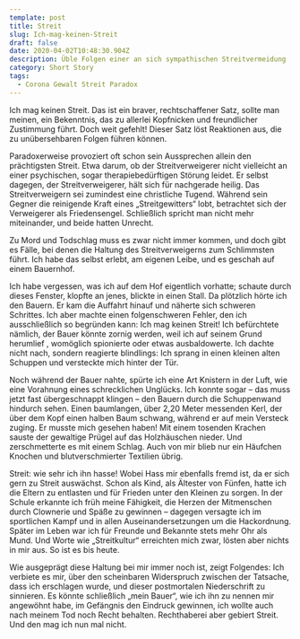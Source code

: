 ```yaml
---
template: post
title: Streit
slug: Ich-mag-keinen-Streit
draft: false
date: 2020-04-02T10:48:30.904Z
description: Üble Folgen einer an sich sympathischen Streitvermeidung
category: Short Story
tags:
  - Corona Gewalt Streit Paradox
---
```

Ich mag keinen Streit. Das ist ein braver, rechtschaffener Satz, sollte man meinen, ein Bekenntnis, das zu allerlei Kopfnicken und freundlicher Zustimmung führt. Doch weit gefehlt! Dieser Satz löst Reaktionen aus, die zu unübersehbaren Folgen führen können.



Paradoxerweise provoziert oft schon sein Aussprechen allein den prächtigsten Streit. Etwa darum, ob der Streitverweigerer nicht vielleicht an einer psychischen, sogar therapiebedürftigen Störung leidet. Er selbst dagegen, der Streitverweigerer, hält sich für nachgerade heilig. Das Streitverweigern sei zumindest eine christliche Tugend. Während sein Gegner die reinigende Kraft eines „Streitgewitters“ lobt, betrachtet sich der Verweigerer als Friedensengel. Schließlich spricht man nicht mehr miteinander, und beide hatten Unrecht.



Zu Mord und Todschlag muss es zwar nicht immer kommen, und doch gibt es Fälle, bei denen die Haltung des Streitverweigerns zum Schlimmsten führt. Ich habe das selbst erlebt, am eigenen Leibe, und es geschah auf einem Bauernhof.



Ich habe vergessen, was ich auf dem Hof eigentlich vorhatte; schaute durch dieses Fenster, klopfte an jenes, blickte in einen Stall. Da plötzlich hörte ich den Bauern. Er kam die Auffahrt hinauf und näherte sich schweren Schrittes. Ich aber machte einen folgenschweren Fehler, den ich ausschließlich so begründen kann: Ich mag keinen Streit! Ich befürchtete nämlich, der Bauer könnte zornig werden, weil ich auf seinem Grund herumlief , womöglich spionierte oder etwas ausbaldowerte. Ich dachte nicht nach, sondern reagierte blindlings: Ich sprang in einen kleinen alten Schuppen und versteckte mich hinter der Tür.



Noch während der Bauer nahte, spürte ich eine Art Knistern in der Luft, wie eine Vorahnung eines schrecklichen Unglücks. Ich konnte sogar – das muss jetzt fast übergeschnappt klingen – den Bauern durch die Schuppenwand hindurch sehen. Einen baumlangen, über 2,20 Meter messenden Kerl, der über dem Kopf einen halben Baum schwang, während er auf mein Versteck zuging. Er musste mich gesehen haben! Mit einem tosenden Krachen sauste der gewaltige Prügel auf das Holzhäuschen nieder. Und zerschmetterte es mit einem Schlag. Auch von mir blieb nur ein Häufchen Knochen und blutverschmierter Textilien übrig.



Streit: wie sehr ich ihn hasse! Wobei Hass mir ebenfalls fremd ist, da er sich gern zu Streit auswächst. Schon als Kind, als Ältester von Fünfen, hatte ich die Eltern zu entlasten und für Frieden unter den Kleinen zu sorgen. In der Schule erkannte ich früh meine Fähigkeit, die Herzen der Mitmenschen durch Clownerie und Späße zu gewinnen – dagegen versagte ich im sportlichen Kampf und in allen Auseinandersetzungen um die Hackordnung. Später im Leben war ich für Freunde und Bekannte stets mehr Ohr als Mund. Und Worte wie „Streitkultur“ erreichten mich zwar, lösten aber nichts in mir aus. So ist es bis heute.



Wie ausgeprägt diese Haltung bei mir immer noch ist, zeigt Folgendes: Ich verbiete es mir, über den scheinbaren Widerspruch zwischen der Tatsache, dass ich erschlagen wurde, und dieser postmortalen Niederschrift zu sinnieren. Es könnte schließlich „mein Bauer“, wie ich ihn zu nennen mir angewöhnt habe, im Gefängnis den Eindruck gewinnen, ich wollte auch nach meinem Tod noch Recht behalten. Rechthaberei aber gebiert Streit. Und den mag ich nun mal nicht.